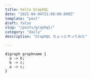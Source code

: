 ```yaml
---
title: hello GraphQL
date: "2021-04-04T21:00:00.000Z"
template: "post"
draft: false
slug: "/posts/graphql/"
category: "daily"
description: "GraphQL ちょっとやってみた"

---
```


```graphviz
digraph graphname {
  a -> b;
  b -> c;
  a -> c;
}
```